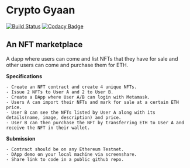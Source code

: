 # Crypto Gyaan
[![Build Status](https://travis-ci.com/SauravKanchan/crypto-gyaan.svg?token=2yjAythLGDwdY1XXtyDa&branch=master)](https://travis-ci.com/SauravKanchan/crypto-gyaan)
[![Codacy Badge](https://api.codacy.com/project/badge/Grade/ba7286744f0e4ba5bc29ad7a4e2a88d0)](https://www.codacy.com/manual/SauravKanchan/crypto-gyaan?utm_source=github.com&amp;utm_medium=referral&amp;utm_content=SauravKanchan/crypto-gyaan&amp;utm_campaign=Badge_Grade)
## An NFT marketplace

A dapp where users can come and list NFTs that they have for sale and other users can come and purchase them for ETH.

**Specifications**

    - Create an NFT contract and create 4 unique NFTs.
    - Issue 2 NFTs to User A and 2 to User B.
    - Create a DApp where User A/B can login with Metamask.
    - Users A can import their NFTs and mark for sale at a certain ETH price.
    - User B can see the NFTs listed by User A along with its details(name, image, description) and price.
    - User B can then purchase the NFT by transferring ETH to User A and receive the NFT in their wallet.

**Submission**

    - Contract should be on any Ethereum Testnet.
    - DApp demo on your local machine via screenshare.
    - Share link to code in a public github repo.